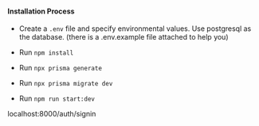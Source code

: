 #### Installation Process

* Create a `.env` file and specify environmental values. Use postgresql as the database. (there is a .env.example file attached to help you)

* Run `npm install`

* Run `npx prisma generate`

* Run `npx prisma migrate dev`

* Run `npm run start:dev`

localhost:8000/auth/signin
